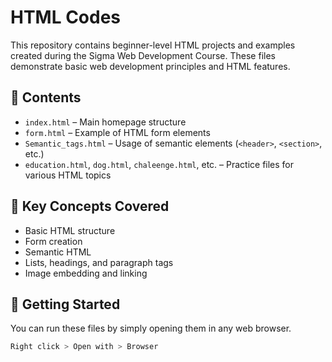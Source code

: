 # HTML Codes

This repository contains beginner-level HTML projects and examples created during the Sigma Web Development Course. These files demonstrate basic web development principles and HTML features.

## 📁 Contents

- `index.html` – Main homepage structure
- `form.html` – Example of HTML form elements
- `Semantic_tags.html` – Usage of semantic elements (`<header>`, `<section>`, etc.)
- `education.html`, `dog.html`, `chaleenge.html`, etc. – Practice files for various HTML topics

## 🎯 Key Concepts Covered

- Basic HTML structure
- Form creation
- Semantic HTML
- Lists, headings, and paragraph tags
- Image embedding and linking

## 🚀 Getting Started

You can run these files by simply opening them in any web browser.

```bash
Right click > Open with > Browser
